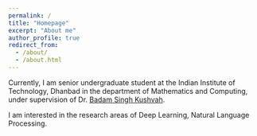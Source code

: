 ```yaml
---
permalink: /
title: "Homepage"
excerpt: "About me"
author_profile: true
redirect_from: 
  - /about/
  - /about.html
---
```


Currently, I am senior undergraduate student at the Indian Institute of Technology, Dhanbad in the department of Mathematics and Computing, under supervision of Dr. [Badam Singh Kushvah](https://www.iitism.ac.in/~bskush/).

I am interested in the research areas of Deep Learning, Natural Language Processing.
